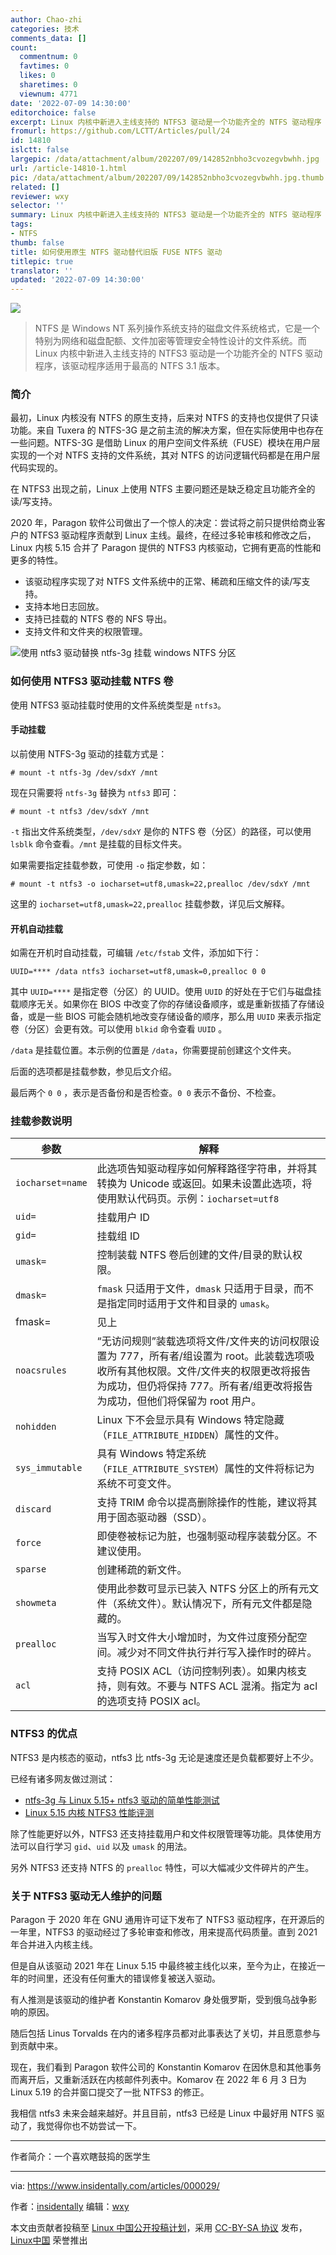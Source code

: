 ```yaml
---
author: Chao-zhi
categories: 技术
comments_data: []
count:
  commentnum: 0
  favtimes: 0
  likes: 0
  sharetimes: 0
  viewnum: 4771
date: '2022-07-09 14:30:00'
editorchoice: false
excerpt: Linux 内核中新进入主线支持的 NTFS3 驱动是一个功能齐全的 NTFS 驱动程序
fromurl: https://github.com/LCTT/Articles/pull/24
id: 14810
islctt: false
largepic: /data/attachment/album/202207/09/142852nbho3cvozegvbwhh.jpg
url: /article-14810-1.html
pic: /data/attachment/album/202207/09/142852nbho3cvozegvbwhh.jpg.thumb.jpg
related: []
reviewer: wxy
selector: ''
summary: Linux 内核中新进入主线支持的 NTFS3 驱动是一个功能齐全的 NTFS 驱动程序
tags:
- NTFS
thumb: false
title: 如何使用原生 NTFS 驱动替代旧版 FUSE NTFS 驱动
titlepic: true
translator: ''
updated: '2022-07-09 14:30:00'
---
```


![](/data/attachment/album/202207/09/142852nbho3cvozegvbwhh.jpg)



> 
> NTFS 是 Windows NT 系列操作系统支持的磁盘文件系统格式，它是一个特别为网络和磁盘配额、文件加密等管理安全特性设计的文件系统。而 Linux 内核中新进入主线支持的 NTFS3 驱动是一个功能齐全的 NTFS 驱动程序，该驱动程序适用于最高的 NTFS 3.1 版本。
> 
> 
> 


### 简介


最初，Linux 内核没有 NTFS 的原生支持，后来对 NTFS 的支持也仅提供了只读功能。来自 Tuxera 的 NTFS-3G 是之前主流的解决方案，但在实际使用中也存在一些问题。NTFS-3G 是借助 Linux 的用户空间文件系统（FUSE）模块在用户层实现的一个对 NTFS 支持的文件系统，其对 NTFS 的访问逻辑代码都是在用户层代码实现的。


在 NTFS3 出现之前，Linux 上使用 NTFS 主要问题还是缺乏稳定且功能齐全的读/写支持。


2020 年，Paragon 软件公司做出了一个惊人的决定：尝试将之前只提供给商业客户的 NTFS3 驱动程序贡献到 Linux 主线。最终，在经过多轮审核和修改之后，Linux 内核 5.15 合并了 Paragon 提供的 NTFS3 内核驱动，它拥有更高的性能和更多的特性。


* 该驱动程序实现了对 NTFS 文件系统中的正常、稀疏和压缩文件的读/写支持。
* 支持本地日志回放。
* 支持已挂载的 NTFS 卷的 NFS 导出。
* 支持文件和文件夹的权限管理。


![使用 ntfs3 驱动替换 ntfs-3g 挂载 windows NTFS 分区](/data/attachment/album/202207/09/142412x9wzig3limxmm9lm.jpg)


### 如何使用 NTFS3 驱动挂载 NTFS 卷


使用 NTFS3 驱动挂载时使用的文件系统类型是 `ntfs3`。


#### 手动挂载


以前使用 NTFS-3g 驱动的挂载方式是：



```
# mount -t ntfs-3g /dev/sdxY /mnt

```

现在只需要将 `ntfs-3g` 替换为 `ntfs3` 即可：



```
# mount -t ntfs3 /dev/sdxY /mnt

```

`-t` 指出文件系统类型，`/dev/sdxY` 是你的 NTFS 卷（分区）的路径，可以使用 `lsblk` 命令查看。`/mnt` 是挂载的目标文件夹。


如果需要指定挂载参数，可使用 `-o` 指定参数，如：



```
# mount -t ntfs3 -o iocharset=utf8,umask=22,prealloc /dev/sdxY /mnt

```

这里的 `iocharset=utf8,umask=22,prealloc` 挂载参数，详见后文解释。


#### 开机自动挂载


如需在开机时自动挂载，可编辑 `/etc/fstab` 文件，添加如下行：



```
UUID=**** /data ntfs3 iocharset=utf8,umask=0,prealloc 0 0

```

其中 `UUID=****` 是指定卷（分区）的 UUID。使用 `UUID` 的好处在于它们与磁盘挂载顺序无关。如果你在 BIOS 中改变了你的存储设备顺序，或是重新拔插了存储设备，或是一些 BIOS 可能会随机地改变存储设备的顺序，那么用 `UUID` 来表示指定卷（分区）会更有效。可以使用 `blkid` 命令查看 `UUID` 。


`/data` 是挂载位置。本示例的位置是 `/data`，你需要提前创建这个文件夹。


后面的选项都是挂载参数，参见后文介绍。


最后两个 `0 0` ，表示是否备份和是否检查。`0 0` 表示不备份、不检查。


### 挂载参数说明




| 参数 | 解释 |
| --- | --- |
| `iocharset=name` | 此选项告知驱动程序如何解释路径字符串，并将其转换为 Unicode 或返回。如果未设置此选项，将使用默认代码页。示例：`iocharset=utf8` |
| `uid=` | 挂载用户 ID |
| `gid=` | 挂载组 ID |
| `umask=` | 控制装载 NTFS 卷后创建的文件/目录的默认权限。 |
| `dmask=` | `fmask` 只适用于文件，`dmask` 只适用于目录，而不是指定同时适用于文件和目录的 `umask`。 |
| fmask= | 见上 |
| `noacsrules` | “无访问规则”装载选项将文件/文件夹的访问权限设置为 777，所有者/组设置为 root。此装载选项吸收所有其他权限。文件/文件夹的权限更改将报告为成功，但仍将保持 777。所有者/组更改将报告为成功，但他们将保留为 root 用户。 |
| `nohidden` | Linux 下不会显示具有 Windows 特定隐藏（`FILE_ATTRIBUTE_HIDDEN`）属性的文件。 |
| `sys_immutable` | 具有 Windows 特定系统（`FILE_ATTRIBUTE_SYSTEM`）属性的文件将标记为系统不可变文件。 |
| `discard` | 支持 TRIM 命令以提高删除操作的性能，建议将其用于固态驱动器（SSD）。 |
| `force` | 即使卷被标记为脏，也强制驱动程序装载分区。不建议使用。 |
| `sparse` | 创建稀疏的新文件。 |
| `showmeta` | 使用此参数可显示已装入 NTFS 分区上的所有元文件（系统文件）。默认情况下，所有元文件都是隐藏的。 |
| `prealloc` | 当写入时文件大小增加时，为文件过度预分配空间。减少对不同文件执行并行写入操作时的碎片。 |
| `acl` | 支持 POSIX ACL（访问控制列表）。如果内核支持，则有效。不要与 NTFS ACL 混淆。指定为 acl 的选项支持 POSIX acl。 |


### NTFS3 的优点


NTFS3 是内核态的驱动，ntfs3 比 ntfs-3g 无论是速度还是负载都要好上不少。


已经有诸多网友做过测试：


* [ntfs-3g 与 Linux 5.15+ ntfs3 驱动的简单性能测试](https://biluohc.github.io/posts/ntfs3gvsntfs3/)
* [Linux 5.15 内核 NTFS3 性能评测](https://bbs.deepin.org/post/236260)


除了性能更好以外，NTFS3 还支持挂载用户和文件权限管理等功能。具体使用方法可以自行学习 `gid`、`uid` 以及 `umask` 的用法。


另外 NTFS3 还支持 NTFS 的 `prealloc` 特性，可以大幅减少文件碎片的产生。


### 关于 NTFS3 驱动无人维护的问题


Paragon 于 2020 年在 GNU 通用许可证下发布了 NTFS3 驱动程序，在开源后的一年里，NTFS3 的驱动经过了多轮审查和修改，用来提高代码质量。直到 2021 年合并进入内核主线。


但是自从该驱动 2021 年在 Linux 5.15 中最终被主线化以来，至今为止，在接近一年的时间里，还没有任何重大的错误修复被送入驱动。


有人推测是该驱动的维护者 Konstantin Komarov 身处俄罗斯，受到俄乌战争影响的原因。


随后包括 Linus Torvalds 在内的诸多程序员都对此事表达了关切，并且愿意参与到贡献中来。


现在，我们看到 Paragon 软件公司的 Konstantin Komarov 在因休息和其他事务而离开后，又重新活跃在内核邮件列表中。Komarov 在 2022 年 6 月 3 日为 Linux 5.19 的合并窗口提交了一批 NTFS3 的修正。


我相信 ntfs3 未来会越来越好。并且目前，ntfs3 已经是 Linux 中最好用 NTFS 驱动了，我觉得你也不妨尝试一下。




---


作者简介：一个喜欢瞎鼓捣的医学生




---


via: <https://www.insidentally.com/articles/000029/>


作者：[insidentally](https://www.insidentally.com) 编辑：[wxy](https://github.com/wxy)


本文由贡献者投稿至 [Linux 中国公开投稿计划](https://github.com/LCTT/Articles/)，采用 [CC-BY-SA 协议](https://creativecommons.org/licenses/by-sa/4.0/deed.zh) 发布，[Linux中国](https://linux.cn/) 荣誉推出
